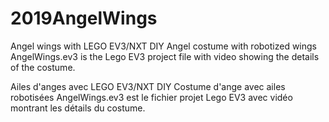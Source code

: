 # 2019AngelWings
Angel wings with LEGO EV3/NXT
DIY Angel costume with robotized wings 
AngelWings.ev3 is the Lego EV3 project file with video showing the details of the costume.

Ailes d'anges avec LEGO EV3/NXT DIY Costume d'ange avec ailes robotisées AngelWings.ev3 est le fichier projet Lego EV3 avec vidéo montrant les détails du costume.
